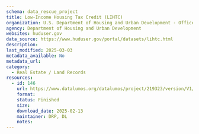 ```yaml
---
schema: data_rescue_project 
title: Low-Income Housing Tax Credit (LIHTC)
organization: U.S. Department of Housing and Urban Development - Office of Policy Development and Research
agency: Department of Housing and Urban Development
websites: huduser.gov
data_source: https://www.huduser.gov/portal/datasets/lihtc.html
description: 
last_modified: 2025-03-03
metadata_available: No
metadata_url: 
category:
  - Real Estate / Land Records
resources:
  - id: 146
    url: https://www.datalumos.org/datalumos/project/219323/version/V1/view
    format: 
    status: Finished
    size: 
    download_date: 2025-02-13
    maintainer: DRP, DL
    notes: 
---
```

